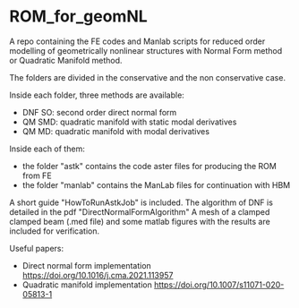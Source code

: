 # ROM_for_geomNL
A repo containing the FE codes and Manlab scripts for reduced order modelling of geometrically nonlinear structures with Normal Form method or Quadratic Manifold method.


The folders are divided in the conservative and the non conservative case.

Inside each folder, three methods are available:
- DNF SO: second order direct normal form
- QM SMD: quadratic manifold with static modal derivatives
- QM MD: quadratic manifold with modal derivatives

Inside each of them:
- the folder "astk" contains the code aster files for producing the ROM from FE
- the folder "manlab" contains the ManLab files for continuation with HBM


A short guide "HowToRunAstkJob" is included.
The algorithm of DNF is detailed in the pdf "DirectNormalFormAlgorithm"
A mesh of a clamped clamped beam (.med file) and some matlab figures with the results are included for verification.


Useful papers:
- Direct normal form implementation
https://doi.org/10.1016/j.cma.2021.113957
- Quadratic manifold implementation
https://doi.org/10.1007/s11071-020-05813-1


